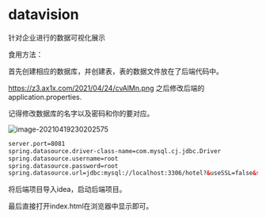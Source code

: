 # datavision
针对企业进行的数据可视化展示

食用方法：

首先创建相应的数据库，并创建表，表的数据文件放在了后端代码中。

https://z3.ax1x.com/2021/04/24/cvAlMn.png
之后修改后端的application.properties.

记得修改数据库的名字以及密码和你的要对应。

![image-20210419230202575](C:\Users\winqihe\AppData\Roaming\Typora\typora-user-images\image-20210419230202575.png)

```xml
server.port=8081
spring.datasource.driver-class-name=com.mysql.cj.jdbc.Driver
spring.datasource.username=root
spring.datasource.password=root
spring.datasource.url=jdbc:mysql://localhost:3306/hotel?&useSSL=false&serverTimezone=UTC
```

将后端项目导入idea，启动后端项目。

最后直接打开index.html在浏览器中显示即可。
